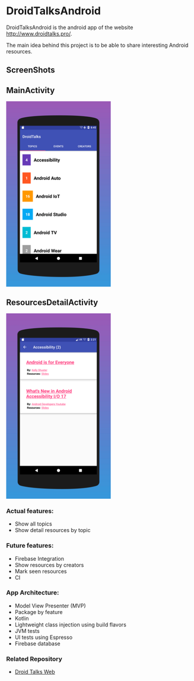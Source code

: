 # DroidTalksAndroid

DroidTalksAndroid is the android app of the website http://www.droidtalks.pro/.

The main idea behind this project is to be able to share interesting Android resources.

## ScreenShots

## MainActivity

<img src="https://raw.githubusercontent.com/Amejia481/DroidTalksAndroid/master/screenshots/mainActivity.png" align="center" height="500px" width="282px"/>

## ResourcesDetailActivity
<img src="https://raw.githubusercontent.com/Amejia481/DroidTalksAndroid/master/screenshots/resourceDetailsActivity.png" align="center" height="500px" width="282px"/>

### Actual features:
+ Show all topics
+ Show detail resources by topic

### Future features:
+ Firebase Integration
+ Show resources by creators
+ Mark seen resources
+ CI
    
### App Architecture:
+ Model View Presenter (MVP)
+ Package by feature
+ Kotlin
+ Lightweight class injection using build flavors
+ JVM tests
+ UI tests using Espresso
+ Firebase database

### Related Repository
- [Droid Talks Web](https://github.com/Amejia481/DroidTalks)



 

 
